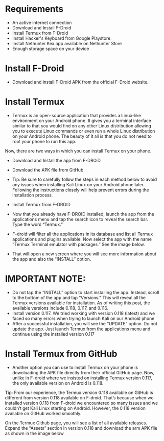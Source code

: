 # Requirements
- An active internet connection
- Download and Install F-Droid
- Install Termux from F-Droid
- Install Hacker's Keyboard from Google Playstore.
- Install Nethunter Kex app available on Nethunter Store
- Enough storage space on your device
#  Install F-Droid
- Download and install F-Droid APK from the official F-Droid website.
# Install Termux
- Termux is an open-source application that provides a Linux-like environment on your Android phone. It gives you a terminal interface similar to that you would find on any other Linux distribution allowing you to execute Linux commands or even run a whole Linux distribution on your Android phone. The beauty of it all is that you do not need to root your phone to run this app.

Now, there are two ways in which you can install Termux on your phone.

- Download and Install the app from F-DROiD
- Download the APK file from GitHub
- Tip: Be sure to carefully follow the steps in each method below to avoid any issues when installing Kali Linux on your Android phone later. Following the instructions closely will help prevent errors during the installation process.

- Install Termux from F-DROID
- Now that you already have F-DROID installed, launch the app from the applications menu and tap the search icon to reveal the search bar. Type the word “Termux.”
- F-droid will filter all the applications in its database and list all Termux applications and plugins available. Now select the app with the name “Termux Terminal emulator with packages.” See the image below.
- That will open a new screen where you will see more information about the app and also the “INSTALL” option.
# IMPORTANT NOTE:
- Do not tap the “INSTALL” option to start installing the app. Instead, scroll to the bottom of the app and tap “Versions.” This will reveal all the Termux versions available for installation. As of writing this post, the available versions include 0.118, 0.117, and 0.116.
- Install version 0.117. We tried working with version 0.118 (latest) and we faced so many errors when trying to launch Kali on our Android phone
- After a successful installation, you will see the “UPDATE” option. Do not update the app. Just launch Termux from the applications menu and continue using the installed version 0.117
# Install Termux from GitHub
- Another option you can use to install Termux on your phone is downloading the APK file directly from their official GitHub page. Now, unlike in F-droid where we insisted on installing Termux version 0.117, the only available version on Android is 0.118.

Tip: From our experience, the Termux version 0.118 available on GitHub is different from version 0.118 available on F-droid. That’s because when we installed version 0.118 from F-droid we encountered so many issues and we couldn’t get Kali Linux starting on Android. However, the 0.118 version available on GitHub worked smoothly.

On the Termux Github page, you will see a list of all available releases. Expand the “Assets” section in version 0.118 and download the arm APK file as shown in the image below

